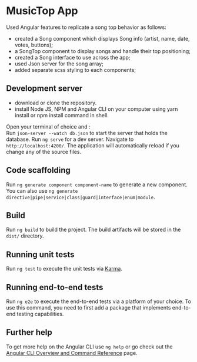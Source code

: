 
# MusicTop App

Used Angular features to replicate a song top behavior as follows:
- created a Song component which displays Song info (artist, name, date, votes, buttons);
- a SongTop component to display songs and handle their top positioning;
- created a Song interface to use across the app;
- used Json server for the song array;
- added separate scss styling to each components;

## Development server

- download or clone the repository.
- install Node JS, NPM and Angular CLI on your computer using yarn install or npm install command in shell.

Open your terminal of choice and :  
Run `json-server --watch db.json` to start the server that holds the database.
Run `ng serve` for a dev server. Navigate to `http://localhost:4200/`. The application will automatically reload if you change any of the source files.

## Code scaffolding

Run `ng generate component component-name` to generate a new component. You can also use `ng generate directive|pipe|service|class|guard|interface|enum|module`.

## Build

Run `ng build` to build the project. The build artifacts will be stored in the `dist/` directory.

## Running unit tests

Run `ng test` to execute the unit tests via [Karma](https://karma-runner.github.io).

## Running end-to-end tests

Run `ng e2e` to execute the end-to-end tests via a platform of your choice. To use this command, you need to first add a package that implements end-to-end testing capabilities.

## Further help

To get more help on the Angular CLI use `ng help` or go check out the [Angular CLI Overview and Command Reference](https://angular.io/cli) page.
